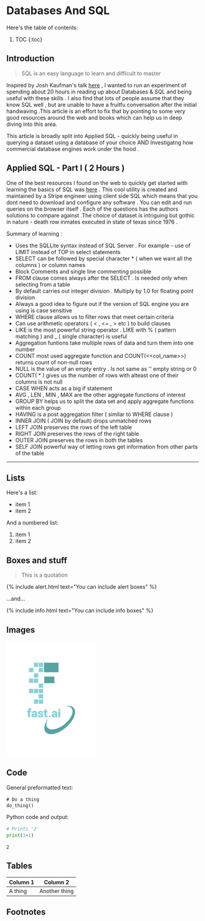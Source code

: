 # Databases And SQL 

Here's the table of contents:

1. TOC
{:toc}

## Introduction

> SQL is an easy language to learn and difficult to master 

Inspired by Josh Kaufman's talk [here](https://www.youtube.com/watch?v=5MgBikgcWnY) , I wanted to run an experiment of spending about 20 hours in reading up about Databases & SQL and being useful with these skills . I also find that lots of people assume that they know SQL well , but are unable to have a fruitfu conversation after the initial handwaving .This article is an effort to fix that by pointing to some very good resources around the web and books which can help us in deep diving into this area.

This article is broadly split into Applied SQL - quickly being useful in querying a dataset using a database of your choice AND Investigatng how commercial database engines work under the hood . 

## Applied SQL - Part I ( 2 Hours )

One of the best resources I found on the web to quickly get started with learning the basics of SQL was 
[here](https://www.selectstarsql.com/) . This cool utility is created and  maintained by a Stripe engineer using client side SQL which means that you dont need to download and configure any software . You can edit and run queries on the browser itself . Each of the questions has the authors solutions to compare against .The choice of dataset is intriguing but gothic in nature - death row inmates executed in state of texas since 1976 .

Summary of learning  :

- Uses the SQLLite syntax instead of SQL Server . For example - use of LIMIT instead of TOP in select statements
- SELECT can be followed by special character * ( when we want all the columns ) or column names  
- Block Comments and single line commenting possible 
- FROM clause comes always after the SELECT . Is needed only when selecting from a table 
- By default carries out integer division . Multiply by 1.0 for floating point division
- Always a good idea to figure out if the version of SQL engine you are using is case sensitive
- WHERE clause allows us to filter rows that meet certain criteria
- Can use arithmetic operators ( < , <= , > etc ) to build clauses
- LIKE is the most powerful string operator . LIKE with % ( pattern matching ) and _ ( single character) is useful
- Aggregation funtions take multiple rows of data and turn them into one number
- COUNT most used aggregate function and COUNT(<<col_name>>) returns count of non-null rows 
- NULL is the value of an empty entry . Is not same as '' empty string or 0
- COUNT( * ) gives us the number of rows with alteast one of their columns is not null 
- CASE WHEN acts as a big if statement 
- AVG , LEN , MIN , MAX are the other aggregate functions of interest 
- GROUP BY helps us to split the data set and apply aggregate functions within each group
- HAVING is a post aggregation filter ( similar to WHERE clause )
- INNER JOIN ( JOIN by default) drops unmatched rows 
- LEFT JOIN preserves the rows of the left table 
- RIGHT JOIN preserves the rows of the right table 
- OUTER JOIN preserves the rows in both the tables 
- SELF JOIN powerful way of letting rows get information from other parts of the table 

---

## Lists

Here's a list:

- item 1
- item 2

And a numbered list:

1. item 1
1. item 2

## Boxes and stuff

> This is a quotation

{% include alert.html text="You can include alert boxes" %}

...and...

{% include info.html text="You can include info boxes" %}

## Images

![](/images/logo.png "fast.ai's logo")

## Code

General preformatted text:

    # Do a thing
    do_thing()

Python code and output:

```python
# Prints '2'
print(1+1)
```

    2

## Tables

| Column 1 | Column 2 |
|-|-|
| A thing | Another thing |

## Footnotes

[^1]: This is the footnote.

